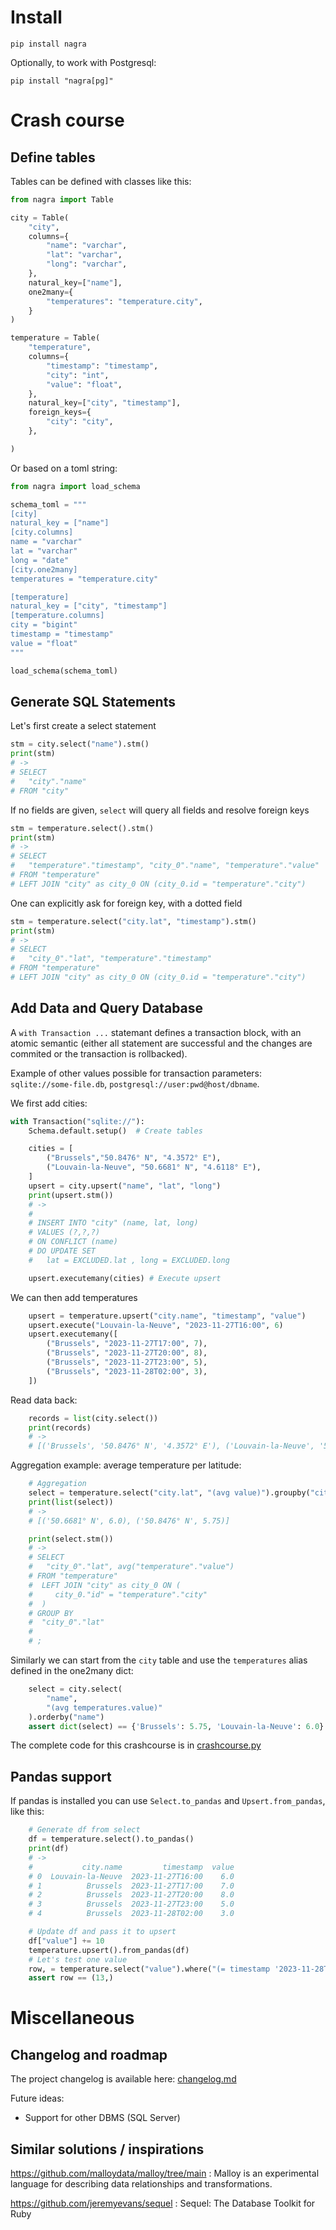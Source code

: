 
# Install

    pip install nagra

Optionally, to work with Postgresql:

    pip install "nagra[pg]"


# Crash course

## Define tables

Tables can be defined with classes like this:

``` python
from nagra import Table

city = Table(
    "city",
    columns={
        "name": "varchar",
        "lat": "varchar",
        "long": "varchar",
    },
    natural_key=["name"],
    one2many={
        "temperatures": "temperature.city",
    }
)

temperature = Table(
    "temperature",
    columns={
        "timestamp": "timestamp",
        "city": "int",
        "value": "float",
    },
    natural_key=["city", "timestamp"],
    foreign_keys={
        "city": "city",
    },

)
```


Or based on a toml string:

``` python
from nagra import load_schema

schema_toml = """
[city]
natural_key = ["name"]
[city.columns]
name = "varchar"
lat = "varchar"
long = "date"
[city.one2many]
temperatures = "temperature.city"

[temperature]
natural_key = ["city", "timestamp"]
[temperature.columns]
city = "bigint"
timestamp = "timestamp"
value = "float"
"""

load_schema(schema_toml)
```


## Generate SQL Statements

Let's first create a select statement

``` python
stm = city.select("name").stm()
print(stm)
# ->
# SELECT
#   "city"."name"
# FROM "city"
```

If no fields are given, `select` will query all fields and resolve foreign keys
``` python
stm = temperature.select().stm()
print(stm)
# ->
# SELECT
#   "temperature"."timestamp", "city_0"."name", "temperature"."value"
# FROM "temperature"
# LEFT JOIN "city" as city_0 ON (city_0.id = "temperature"."city")
```

One can explicitly ask for foreign key, with a dotted field

``` python
stm = temperature.select("city.lat", "timestamp").stm()
print(stm)
# ->
# SELECT
#   "city_0"."lat", "temperature"."timestamp"
# FROM "temperature"
# LEFT JOIN "city" as city_0 ON (city_0.id = "temperature"."city")
```


## Add Data and Query Database

A `with Transaction ...` statemant defines a transaction block, with
an atomic semantic (either all statement are successful and the
changes are commited or the transaction is rollbacked).

Example of other values possible for transaction parameters:
`sqlite://some-file.db`, `postgresql://user:pwd@host/dbname`.

We first add cities:

``` python
with Transaction("sqlite://"):
    Schema.default.setup()  # Create tables

    cities = [
        ("Brussels","50.8476° N", "4.3572° E"),
        ("Louvain-la-Neuve", "50.6681° N", "4.6118° E"),
    ]
    upsert = city.upsert("name", "lat", "long")
    print(upsert.stm())
    # ->
    #
    # INSERT INTO "city" (name, lat, long)
    # VALUES (?,?,?)
    # ON CONFLICT (name)
    # DO UPDATE SET
    #   lat = EXCLUDED.lat , long = EXCLUDED.long

    upsert.executemany(cities) # Execute upsert
```

We can then add temperatures

``` python
    upsert = temperature.upsert("city.name", "timestamp", "value")
    upsert.execute("Louvain-la-Neuve", "2023-11-27T16:00", 6)
    upsert.executemany([
        ("Brussels", "2023-11-27T17:00", 7),
        ("Brussels", "2023-11-27T20:00", 8),
        ("Brussels", "2023-11-27T23:00", 5),
        ("Brussels", "2023-11-28T02:00", 3),
    ])
```


Read data back:

``` python
    records = list(city.select())
    print(records)
    # ->
    # [('Brussels', '50.8476° N', '4.3572° E'), ('Louvain-la-Neuve', '50.6681° N', '4.6118° E')]
```

Aggregation example: average temperature per latitude:

``` python
    # Aggregation
    select = temperature.select("city.lat", "(avg value)").groupby("city.lat")
    print(list(select))
    # ->
    # [('50.6681° N', 6.0), ('50.8476° N', 5.75)]

    print(select.stm())
    # ->
    # SELECT
    #   "city_0"."lat", avg("temperature"."value")
    # FROM "temperature"
    #  LEFT JOIN "city" as city_0 ON (
    #     city_0."id" = "temperature"."city"
    #  )
    # GROUP BY
    #  "city_0"."lat"
    #
    # ;
```


Similarly we can start from the `city` table and use the
`temperatures` alias defined in the one2many dict:


``` python
    select = city.select(
        "name",
        "(avg temperatures.value)"
    ).orderby("name")
    assert dict(select) == {'Brussels': 5.75, 'Louvain-la-Neuve': 6.0}
```

The complete code for this crashcourse is in
[crashcourse.py](https://github.com/b12consulting/nagra/tree/master/examples/crashcourse.py)


## Pandas support

If pandas is installed you can use `Select.to_pandas` and
`Upsert.from_pandas`, like this:

``` python
    # Generate df from select
    df = temperature.select().to_pandas()
    print(df)
    # ->
    #           city.name         timestamp  value
    # 0  Louvain-la-Neuve  2023-11-27T16:00    6.0
    # 1          Brussels  2023-11-27T17:00    7.0
    # 2          Brussels  2023-11-27T20:00    8.0
    # 3          Brussels  2023-11-27T23:00    5.0
    # 4          Brussels  2023-11-28T02:00    3.0

    # Update df and pass it to upsert
    df["value"] += 10
    temperature.upsert().from_pandas(df)
    # Let's test one value
    row, = temperature.select("value").where("(= timestamp '2023-11-28T02:00')")
    assert row == (13,)
```

# Miscellaneous

## Changelog and roadmap

The project changelog is available here:
[changelog.md](https://github.com/b12consulting/nagra/blob/master/changelog.md)

Future ideas:
- Support for other DBMS (SQL Server)


## Similar solutions / inspirations

https://github.com/malloydata/malloy/tree/main
:  Malloy is an experimental language for describing data
   relationships and transformations.

https://github.com/jeremyevans/sequel
:  Sequel: The Database Toolkit for Ruby
